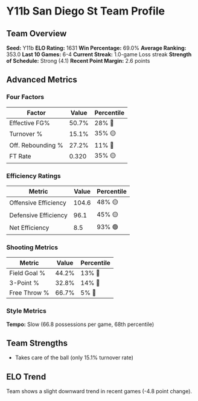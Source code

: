 # Y11b San Diego St Team Profile
## Team Overview
**Seed:** Y11b
**ELO Rating:** 1631
**Win Percentage:** 69.0%
**Average Ranking:** 353.0
**Last 10 Games:** 6-4
**Current Streak:** 1.0-game Loss streak
**Strength of Schedule:** Strong (4.1)
**Recent Point Margin:** 2.6 points

## Advanced Metrics
### Four Factors
| Factor | Value | Percentile |
|--------|-------|------------|
| Effective FG% | 50.7% | 28% 🔴 |
| Turnover % | 15.1% | 35% 🟡 |
| Off. Rebounding % | 27.2% | 11% 🔴 |
| FT Rate | 0.320 | 35% 🟡 |

### Efficiency Ratings
| Metric | Value | Percentile |
|--------|-------|------------|
| Offensive Efficiency | 104.6 | 48% 🟡 |
| Defensive Efficiency | 96.1 | 45% 🟡 |
| Net Efficiency | 8.5 | 93% 🟢 |

### Shooting Metrics
| Metric | Value | Percentile |
|--------|-------|------------|
| Field Goal % | 44.2% | 13% 🔴 |
| 3-Point % | 32.8% | 14% 🔴 |
| Free Throw % | 66.7% | 5% 🔴 |

### Style Metrics
**Tempo:** Slow (66.8 possessions per game, 68th percentile)

## Team Strengths
* Takes care of the ball (only 15.1% turnover rate)

## ELO Trend
Team shows a slight downward trend in recent games (-4.8 point change).

